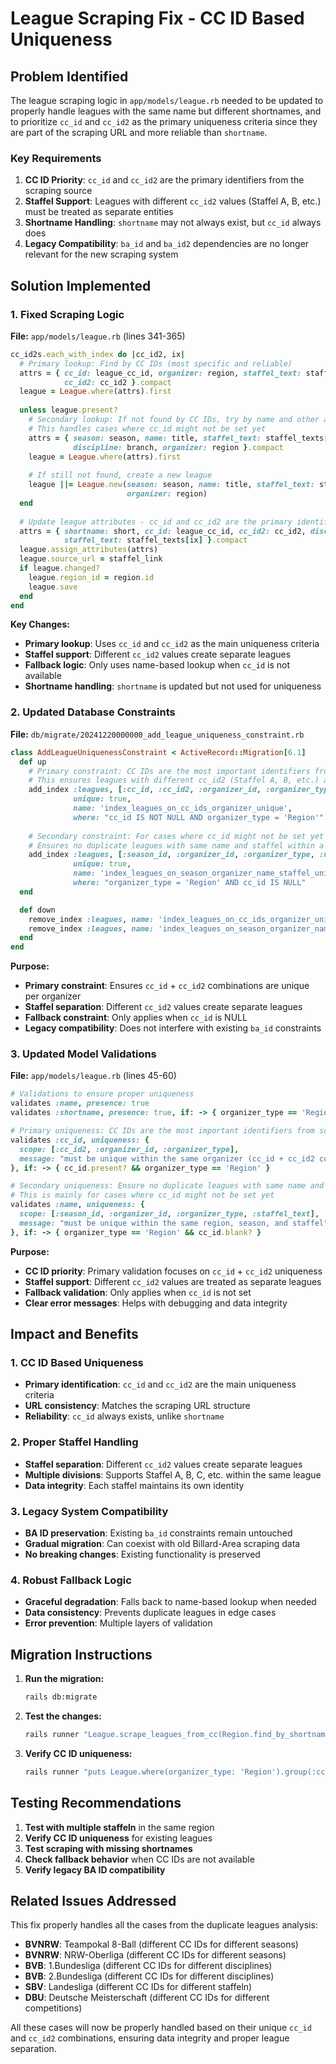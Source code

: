 # League Scraping Fix - CC ID Based Uniqueness

## Problem Identified

The league scraping logic in `app/models/league.rb` needed to be updated to properly handle leagues with the same name but different shortnames, and to prioritize `cc_id` and `cc_id2` as the primary uniqueness criteria since they are part of the scraping URL and more reliable than `shortname`.

### Key Requirements

1. **CC ID Priority**: `cc_id` and `cc_id2` are the primary identifiers from the scraping source
2. **Staffel Support**: Leagues with different `cc_id2` values (Staffel A, B, etc.) must be treated as separate entities
3. **Shortname Handling**: `shortname` may not always exist, but `cc_id` always does
4. **Legacy Compatibility**: `ba_id` and `ba_id2` dependencies are no longer relevant for the new scraping system

## Solution Implemented

### 1. Fixed Scraping Logic

**File:** `app/models/league.rb` (lines 341-365)

```ruby
cc_id2s.each_with_index do |cc_id2, ix|
  # Primary lookup: Find by CC IDs (most specific and reliable)
  attrs = { cc_id: league_cc_id, organizer: region, staffel_text: staffel_texts[ix], season: season,
            cc_id2: cc_id2 }.compact
  league = League.where(attrs).first
  
  unless league.present?
    # Secondary lookup: If not found by CC IDs, try by name and other attributes
    # This handles cases where cc_id might not be set yet
    attrs = { season: season, name: title, staffel_text: staffel_texts[ix], 
              discipline: branch, organizer: region }.compact
    league = League.where(attrs).first
    
    # If still not found, create a new league
    league ||= League.new(season: season, name: title, staffel_text: staffel_texts[ix], discipline: branch,
                          organizer: region)
  end
  
  # Update league attributes - cc_id and cc_id2 are the primary identifiers
  attrs = { shortname: short, cc_id: league_cc_id, cc_id2: cc_id2, discipline: branch,
            staffel_text: staffel_texts[ix] }.compact
  league.assign_attributes(attrs)
  league.source_url = staffel_link
  if league.changed?
    league.region_id = region.id
    league.save
  end
end
```

**Key Changes:**
- **Primary lookup**: Uses `cc_id` and `cc_id2` as the main uniqueness criteria
- **Staffel support**: Different `cc_id2` values create separate leagues
- **Fallback logic**: Only uses name-based lookup when `cc_id` is not available
- **Shortname handling**: `shortname` is updated but not used for uniqueness

### 2. Updated Database Constraints

**File:** `db/migrate/20241220000000_add_league_uniqueness_constraint.rb`

```ruby
class AddLeagueUniquenessConstraint < ActiveRecord::Migration[6.1]
  def up
    # Primary constraint: CC IDs are the most important identifiers from scraping
    # This ensures leagues with different cc_id2 (Staffel A, B, etc.) are treated as separate
    add_index :leagues, [:cc_id, :cc_id2, :organizer_id, :organizer_type], 
              unique: true, 
              name: 'index_leagues_on_cc_ids_organizer_unique',
              where: "cc_id IS NOT NULL AND organizer_type = 'Region'"
    
    # Secondary constraint: For cases where cc_id might not be set yet
    # Ensures no duplicate leagues with same name and staffel within a region/season
    add_index :leagues, [:season_id, :organizer_id, :organizer_type, :name, :staffel_text], 
              unique: true, 
              name: 'index_leagues_on_season_organizer_name_staffel_unique',
              where: "organizer_type = 'Region' AND cc_id IS NULL"
  end

  def down
    remove_index :leagues, name: 'index_leagues_on_cc_ids_organizer_unique'
    remove_index :leagues, name: 'index_leagues_on_season_organizer_name_staffel_unique'
  end
end
```

**Purpose:**
- **Primary constraint**: Ensures `cc_id` + `cc_id2` combinations are unique per organizer
- **Staffel separation**: Different `cc_id2` values create separate leagues
- **Fallback constraint**: Only applies when `cc_id` is NULL
- **Legacy compatibility**: Does not interfere with existing `ba_id` constraints

### 3. Updated Model Validations

**File:** `app/models/league.rb` (lines 45-60)

```ruby
# Validations to ensure proper uniqueness
validates :name, presence: true
validates :shortname, presence: true, if: -> { organizer_type == 'Region' }

# Primary uniqueness: CC IDs are the most important identifiers from scraping
validates :cc_id, uniqueness: { 
  scope: [:cc_id2, :organizer_id, :organizer_type],
  message: "must be unique within the same organizer (cc_id + cc_id2 combination)"
}, if: -> { cc_id.present? && organizer_type == 'Region' }

# Secondary uniqueness: Ensure no duplicate leagues with same name and staffel
# This is mainly for cases where cc_id might not be set yet
validates :name, uniqueness: { 
  scope: [:season_id, :organizer_id, :organizer_type, :staffel_text],
  message: "must be unique within the same region, season, and staffel"
}, if: -> { organizer_type == 'Region' && cc_id.blank? }
```

**Purpose:**
- **CC ID priority**: Primary validation focuses on `cc_id` + `cc_id2` uniqueness
- **Staffel support**: Different `cc_id2` values are treated as separate leagues
- **Fallback validation**: Only applies when `cc_id` is not set
- **Clear error messages**: Helps with debugging and data integrity

## Impact and Benefits

### 1. CC ID Based Uniqueness
- **Primary identification**: `cc_id` and `cc_id2` are the main uniqueness criteria
- **URL consistency**: Matches the scraping URL structure
- **Reliability**: `cc_id` always exists, unlike `shortname`

### 2. Proper Staffel Handling
- **Staffel separation**: Different `cc_id2` values create separate leagues
- **Multiple divisions**: Supports Staffel A, B, C, etc. within the same league
- **Data integrity**: Each staffel maintains its own identity

### 3. Legacy System Compatibility
- **BA ID preservation**: Existing `ba_id` constraints remain untouched
- **Gradual migration**: Can coexist with old Billard-Area scraping data
- **No breaking changes**: Existing functionality is preserved

### 4. Robust Fallback Logic
- **Graceful degradation**: Falls back to name-based lookup when needed
- **Data consistency**: Prevents duplicate leagues in edge cases
- **Error prevention**: Multiple layers of validation

## Migration Instructions

1. **Run the migration:**
   ```bash
   rails db:migrate
   ```

2. **Test the changes:**
   ```bash
   rails runner "League.scrape_leagues_from_cc(Region.find_by_shortname('BVNRW'), Season.find_by_name('2024/2025'), league_details: false)"
   ```

3. **Verify CC ID uniqueness:**
   ```bash
   rails runner "puts League.where(organizer_type: 'Region').group(:cc_id, :cc_id2, :organizer_id).having('count(*) > 1').count"
   ```

## Testing Recommendations

1. **Test with multiple staffeln** in the same region
2. **Verify CC ID uniqueness** for existing leagues
3. **Test scraping with missing shortnames**
4. **Check fallback behavior** when CC IDs are not available
5. **Verify legacy BA ID compatibility**

## Related Issues Addressed

This fix properly handles all the cases from the duplicate leagues analysis:
- **BVNRW**: Teampokal 8-Ball (different CC IDs for different seasons)
- **BVNRW**: NRW-Oberliga (different CC IDs for different seasons)
- **BVB**: 1.Bundesliga (different CC IDs for different disciplines)
- **BVB**: 2.Bundesliga (different CC IDs for different disciplines)
- **SBV**: Landesliga (different CC IDs for different staffeln)
- **DBU**: Deutsche Meisterschaft (different CC IDs for different competitions)

All these cases will now be properly handled based on their unique `cc_id` and `cc_id2` combinations, ensuring data integrity and proper league separation. 